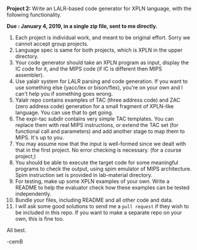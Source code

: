 <b>Project 2:</b> Write an LALR-based code  generator for XPLN language, with the following functionality.

<b>Due : January 4, 2019, in a single zip file, sent to me directly.</b>

<ol>
  
<li>Each project is individual work, and meant to be original effort. Sorry we cannot accept group projects.
  
<li>Language spec is same for both projects, which is XPLN in the upper directory.

<li>Your code generator should take an XPLN program as input, display the IC code for it, and the MIPS code (if IC is different then MIPS assembler).

<li>Use yalalr system for LALR parsing and code generation. If you want to use something else (yacc/lex or bison/flex), you're on your own and I can't help you if something goes wrong.

<li>Yalalr repo contains examples of TAC (three address code) and ZAC (zero address code) generation for a small fragment of  XPLN-like language. You can use that to get going.

<li>The expr-tac subdir contains very simple TAC templates. You can replace them with real MIPS instructions, or extend the TAC set (for functional call and parameters) and add another
stage to map them to MIPS. It's up to you.

<li>You may assume now that the input is well-formed since we dealt with that in the first project. No error checking is necessary. (for a course project;)

<li>You should be able to execute the target code for some meaningful programs to check the output, using spim emulator of MIPS architecture. Spim instruction set is provided in lab-material directory.

<li>For testing, make up some XPLN examples of your own.
Write a README to help the evaluator check how these examples can be tested independently.

<li>Bundle your files, including README and all other code and data.
  
<li>I will ask some good solutions to send me a <code>pull request</code> if they wish to be included in this repo.
  If you want to make a separate repo on your own, this is fine too.
</ol>

All best.

-cemB
